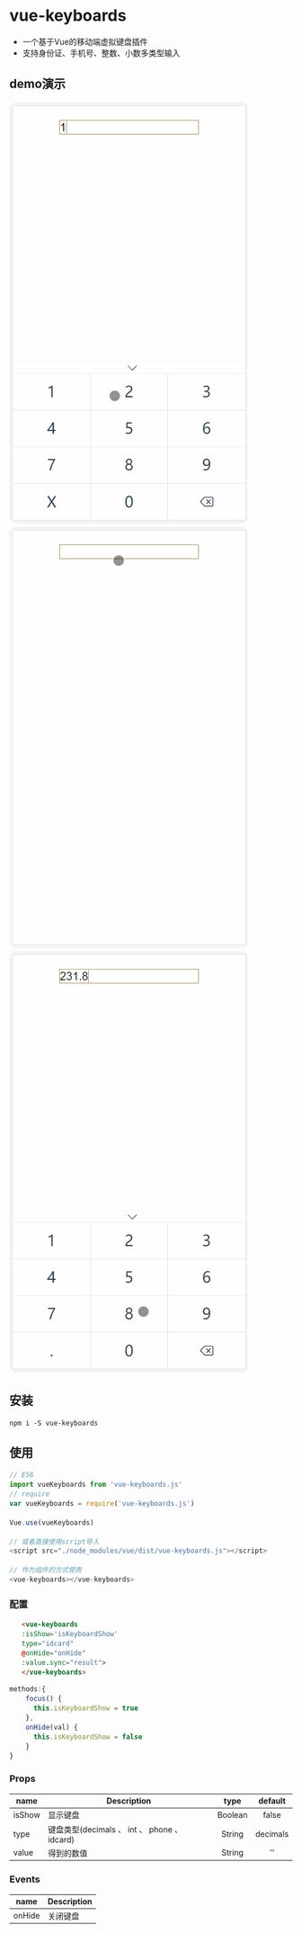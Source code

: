 # vue-keyboards



- 一个基于Vue的移动端虚拟键盘插件
- 支持身份证、手机号、整数、小数多类型输入

## demo演示

![](src/assets/000.gif)
![](src/assets/001.gif)
![](src/assets/002.gif)

## 安装

```JS
npm i -S vue-keyboards
```

## 使用

```js
// ES6
import vueKeyboards from 'vue-keyboards.js'
// require
var vueKeyboards = require('vue-keyboards.js')

Vue.use(vueKeyboards)

// 或者直接使用script导入
<script src="./node_modules/vue/dist/vue-keyboards.js"></script>

// 作为组件的方式使用
<vue-keyboards></vue-keyboards>
```

### 配置

```html
   <vue-keyboards 
   :isShow='isKeyboardShow' 
   type="idcard" 
   @onHide="onHide" 
   :value.sync="result">
   </vue-keyboards>
```

```javascript
methods:{
    focus() {
      this.isKeyboardShow = true
    },
    onHide(val) {
      this.isKeyboardShow = false
    }
}
```

### Props

|    name    |    Description   |   type   |default|
| -----------------  | ---------------- | :--------: | :----------: |
| isShow       | 显示键盘 |Boolean| false
| type        | 键盘类型(decimals 、 int 、 phone 、 idcard) |String | decimals
| value        | 得到的数值 |String | ''


### Events

| name | Description   |
| :--------:   | -----  |
|    onHide    |  关闭键盘